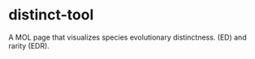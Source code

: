 distinct-tool
=============

A MOL page that visualizes species evolutionary distinctness. (ED) and rarity (EDR).
